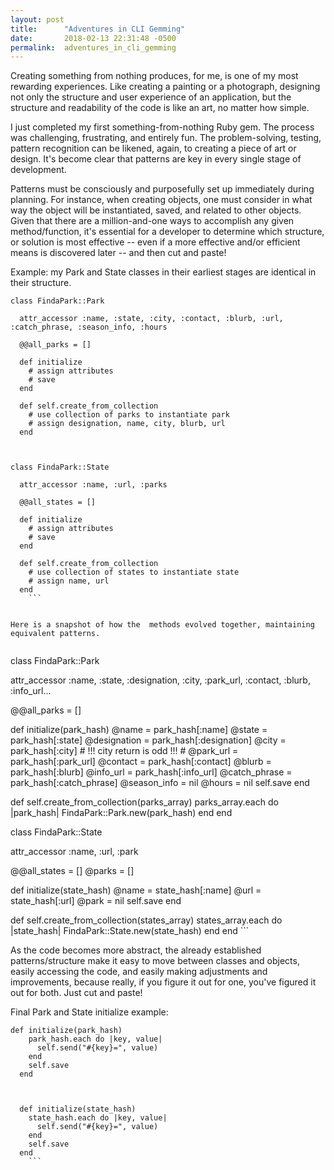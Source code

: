 ```yaml
---
layout: post
title:      "Adventures in CLI Gemming"
date:       2018-02-13 22:31:48 -0500
permalink:  adventures_in_cli_gemming
---
```



Creating something from nothing produces, for me, is one of my most rewarding experiences. Like creating a painting or a photograph, designing not only the structure and user experience of an application, but the structure and readability of the code is like an art, no matter how simple.

I just completed my first something-from-nothing Ruby gem. The process was challenging, frustrating, and entirely fun. The problem-solving, testing, pattern recognition can be likened, again, to creating a piece of art or design. It's become clear that patterns are key in every single stage of development.

Patterns must be consciously and purposefully set up immediately during planning. For instance, when creating objects, one must consider in what way the object will be instantiated, saved, and related to other objects. Given that there are a million-and-one ways to accomplish any given method/function, it's essential for a developer to determine which structure, or solution is most effective -- even if a more effective and/or efficient means is discovered later -- and then cut and paste! 

Example: my Park and State classes in their earliest stages are identical in their structure.

```
class FindaPark::Park

  attr_accessor :name, :state, :city, :contact, :blurb, :url, :catch_phrase, :season_info, :hours

  @@all_parks = []

  def initialize
    # assign attributes
    # save
  end

  def self.create_from_collection
    # use collection of parks to instantiate park
    # assign designation, name, city, blurb, url
  end



class FindaPark::State

  attr_accessor :name, :url, :parks

  @@all_states = []

  def initialize
    # assign attributes
    # save
  end

  def self.create_from_collection
    # use collection of states to instantiate state
    # assign name, url
  end
	```
	
	
Here is a snapshot of how the  methods evolved together, maintaining equivalent patterns.
	

```
class FindaPark::Park

  attr_accessor :name, :state, :designation, :city, :park_url, :contact, :blurb, :info_url...

  @@all_parks = []

  def initialize(park_hash)
    @name = park_hash[:name]
    @state = park_hash[:state]
    @designation = park_hash[:designation]
    @city = park_hash[:city] # !!! city return is odd !!! #
    @park_url = park_hash[:park_url]
    @contact = park_hash[:contact]
    @blurb = park_hash[:blurb]
    @info_url = park_hash[:info_url]
    @catch_phrase = park_hash[:catch_phrase]
    @season_info = nil
    @hours = nil
    self.save
  end

  def self.create_from_collection(parks_array)
    parks_array.each do |park_hash|
      FindaPark::Park.new(park_hash)
    end
  end


	
class FindaPark::State

  attr_accessor :name, :url, :park

  @@all_states = []
  @parks = []

  def initialize(state_hash)
    @name = state_hash[:name]
    @url = state_hash[:url]
    @park = nil
    self.save
  end

  def self.create_from_collection(states_array)
    states_array.each do |state_hash|
      FindaPark::State.new(state_hash)
    end
  end
	```
	
	
As the code becomes more abstract, the already established patterns/structure make it easy to move between classes and objects, easily accessing the code, and  easily making adjustments and improvements, because really, if you figure it out for one, you've figured it out for both. Just cut and paste!

Final Park and State initialize example:


```  
def initialize(park_hash)
    park_hash.each do |key, value|
      self.send("#{key}=", value)
    end
    self.save
  end



  def initialize(state_hash)
    state_hash.each do |key, value|
      self.send("#{key}=", value)
    end
    self.save
  end
	```

